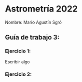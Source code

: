 # Astrometría 2022

Nombre: Mario Agustín Sgró

## Guía de trabajo 3:

### Ejercicio 1:

Escribir algo

### Ejercicio 2:

